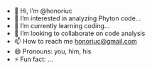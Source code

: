 - 👋 Hi, I’m @honoriuc
- 👀 I’m interested in analyzing Phyton code...
- 🌱 I’m currently learning coding...
- 💞️ I’m looking to collaborate on code analysis 
- 📫 How to reach me honoriuc@gmail.com 
- 😄 Pronouns: you, him, his
- ⚡ Fun fact: ...

<!---
honoriuc/honoriuc is a ✨ special ✨ repository because its `README.md` (this file) appears on your GitHub profile.
You can click the Preview link to take a look at your changes.
--->
